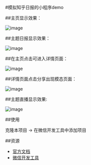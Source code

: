 
#模拟知乎日报的小程序demo

##主页显示效果：

![image](https://github.com/luweiymy/littledep/blob/master/images/mainpage.png)

##主题日报显示效果：

![image](https://github.com/luweiymy/littledep/blob/master/images/mainnews.png)

##在主页点击可进入详情页面：

![image](https://github.com/luweiymy/littledep/blob/master/images/newsdetail.png)

##详情页面点击分享出现模态页面：

![image](https://github.com/luweiymy/littledep/blob/master/images/newsshare.png)

##主题直播显示效果:

![image](https://github.com/luweiymy/littledep/blob/master/images/livepage.png)

##使用

克隆本项目 -> 在微信开发工具中添加项目

##资源
*  [官方文档](https://mp.weixin.qq.com/debug/wxadoc/dev/index.html) 
* [微信开发工具](https://mp.weixin.qq.com/debug/wxadoc/dev/devtools/download.html?t=1476197490095)
